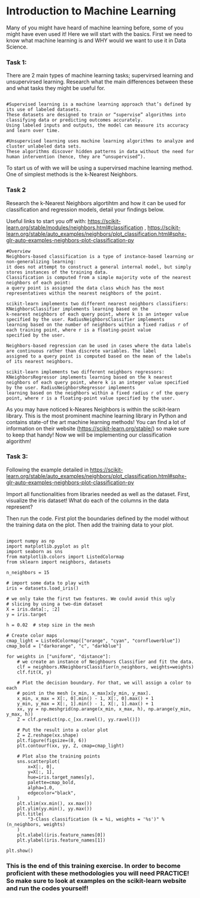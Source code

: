 # Introduction to Machine Learning

Many of you might have heard of machine learning before, some of you might have even used it! Here we will start with the basics. First we need to know what machine learning is and WHY would we want to use it in Data Science.

### Task 1: 

There are 2 main types of machine learning tasks; supervirsed learning and unsupervirsed learning. Research what the main differences between these and what tasks they might be useful for.

```

#Supervised learning is a machine learning approach that’s defined by its use of labeled datasets. 
These datasets are designed to train or “supervise” algorithms into classifying data or predicting outcomes accurately. 
Using labeled inputs and outputs, the model can measure its accuracy and learn over time.

#Unsupervised learning uses machine learning algorithms to analyze and cluster unlabeled data sets. 
These algorithms discover hidden patterns in data without the need for human intervention (hence, they are “unsupervised”).

```

To start us of with we will be using a supervirsed machine learning method. One of simplest methods is the k-Nearest Neighbors. 


### Task 2

Research the k-Nearest Neighbors algortihtm and how it can be used for classification and regression models, detail your findings below. 

Useful links to start you off with:
https://scikit-learn.org/stable/modules/neighbors.html#classification , 
https://scikit-learn.org/stable/auto_examples/neighbors/plot_classification.html#sphx-glr-auto-examples-neighbors-plot-classification-py

```
#Overview
Neighbors-based classification is a type of instance-based learning or non-generalizing learning: 
it does not attempt to construct a general internal model, but simply stores instances of the training data. 
Classification is computed from a simple majority vote of the nearest neighbors of each point: 
a query point is assigned the data class which has the most representatives within the nearest neighbors of the point.

scikit-learn implements two different nearest neighbors classifiers: KNeighborsClassifier implements learning based on the  
k-nearest neighbors of each query point, where k is an integer value specified by the user. RadiusNeighborsClassifier implements
learning based on the number of neighbors within a fixed radius r of each training point, where r is a floating-point value 
specified by the user.

Neighbors-based regression can be used in cases where the data labels are continuous rather than discrete variables. The label
assigned to a query point is computed based on the mean of the labels of its nearest neighbors.

scikit-learn implements two different neighbors regressors: KNeighborsRegressor implements learning based on the k nearest
neighbors of each query point, where k is an integer value specified by the user. RadiusNeighborsRegressor implements
learning based on the neighbors within a fixed radius r of the query point, where r is a floating-point value specified by the user.

```

As you may have noticed k-Neares Neighbors is within the scikit-learn library. This is the most prominent machine learning library in Python and contains state-of the art machine learning methods! You can find a lot of information on their website (https://scikit-learn.org/stable/) so make sure to keep that handy! 
Now we will be implementing our classification algorithm! 

### Task 3: 

Following the example detailed in https://scikit-learn.org/stable/auto_examples/neighbors/plot_classification.html#sphx-glr-auto-examples-neighbors-plot-classification-py

Import all functionalities from libraries needed as well as the dataset. First, visualize the iris dataset! What do each of the columns in the data represent?

Then run the code. First plot the boundaries defined by the model without the training data on the plot. Then add the training data to your plot. 

```

import numpy as np
import matplotlib.pyplot as plt
import seaborn as sns
from matplotlib.colors import ListedColormap
from sklearn import neighbors, datasets

n_neighbors = 15

# import some data to play with
iris = datasets.load_iris()

# we only take the first two features. We could avoid this ugly
# slicing by using a two-dim dataset
X = iris.data[:, :2]
y = iris.target

h = 0.02  # step size in the mesh

# Create color maps
cmap_light = ListedColormap(["orange", "cyan", "cornflowerblue"])
cmap_bold = ["darkorange", "c", "darkblue"]

for weights in ["uniform", "distance"]:
    # we create an instance of Neighbours Classifier and fit the data.
    clf = neighbors.KNeighborsClassifier(n_neighbors, weights=weights)
    clf.fit(X, y)

    # Plot the decision boundary. For that, we will assign a color to each
    # point in the mesh [x_min, x_max]x[y_min, y_max].
    x_min, x_max = X[:, 0].min() - 1, X[:, 0].max() + 1
    y_min, y_max = X[:, 1].min() - 1, X[:, 1].max() + 1
    xx, yy = np.meshgrid(np.arange(x_min, x_max, h), np.arange(y_min, y_max, h))
    Z = clf.predict(np.c_[xx.ravel(), yy.ravel()])

    # Put the result into a color plot
    Z = Z.reshape(xx.shape)
    plt.figure(figsize=(8, 6))
    plt.contourf(xx, yy, Z, cmap=cmap_light)

    # Plot also the training points
    sns.scatterplot(
        x=X[:, 0],
        y=X[:, 1],
        hue=iris.target_names[y],
        palette=cmap_bold,
        alpha=1.0,
        edgecolor="black",
    )
    plt.xlim(xx.min(), xx.max())
    plt.ylim(yy.min(), yy.max())
    plt.title(
        "3-Class classification (k = %i, weights = '%s')" % (n_neighbors, weights)
    )
    plt.xlabel(iris.feature_names[0])
    plt.ylabel(iris.feature_names[1])

plt.show() 

```

### This is the end of this training exercise. In order to become proficient with these methodologies you will need PRACTICE! So make sure to look at examples on the scikit-learn website and run the codes yourself!
